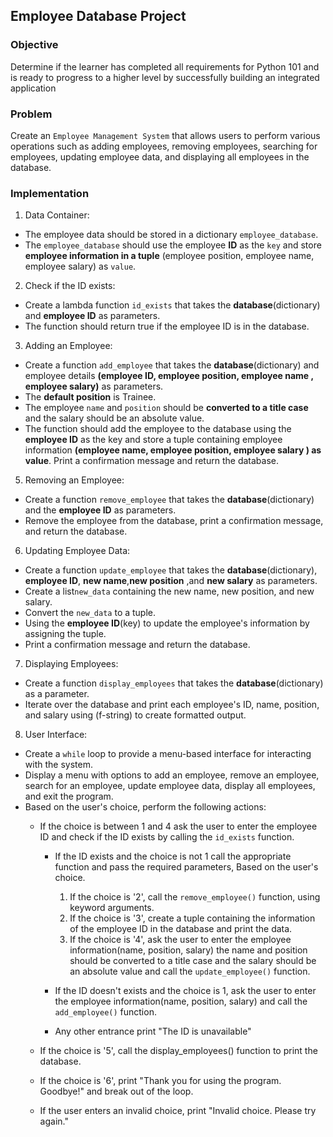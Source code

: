 ## Employee Database Project

### Objective 
Determine if the learner has completed all requirements for Python 101 and is ready to progress to a higher level by successfully building an integrated application
### Problem
Create an `Employee Management System` that allows users to perform various operations such as adding employees, removing employees, searching for employees, updating employee data, and displaying all employees in the database.
### Implementation
1. Data Container:
- The employee data should be stored in a dictionary `employee_database`.
- The `employee_database` should use the employee **ID** as the `key` and store **employee information in a tuple** (employee position, employee name, employee salary) as `value`.
     
2. Check if the ID exists:
- Create a lambda function `id_exists` that takes the **database**(dictionary) and **employee ID** as parameters.
- The function should return true if the employee ID is in the database.  

3. Adding an Employee:
- Create a function `add_employee` that takes the **database**(dictionary) and employee details **(employee ID, employee position, employee name , employee salary)** as parameters.
- The **default position** is Trainee.
- The employee `name` and `position` should be **converted to a title case** and the salary should be an absolute value.
- The function should add the employee to the database using the **employee ID** as the key and store a tuple containing employee information **(employee name, employee position, employee salary ) as value**. Print a confirmation message and return the database.

5. Removing an Employee:
- Create a function `remove_employee` that takes the **database**(dictionary) and the **employee ID** as parameters.
- Remove the employee from the database, print a confirmation message, and return the database.
     
   
6. Updating Employee Data:
- Create a function `update_employee` that takes the **database**(dictionary), **employee ID**, **new name**,**new position** ,and **new salary** as parameters.
- Create a list`new_data` containing the new name, new position, and new salary.
- Convert the `new_data` to a tuple.
- Using the **employee ID**(key) to update the employee's information by assigning the tuple.
- Print a confirmation message and return the database.
  
7. Displaying Employees:
- Create a function `display_employees` that takes the **database**(dictionary) as a parameter.
- Iterate over the database and print each employee's ID, name, position, and salary using (f-string) to create formatted output.
     
8. User Interface:
- Create a `while` loop to provide a menu-based interface for interacting with the system.
- Display a menu with options to add an employee, remove an employee, search for an employee, update employee data, display all employees, and exit the program.  
- Based on the user's choice, perform the following actions:
   - If the choice is between 1 and 4 ask the user to enter the employee ID and check if the ID exists by calling the `id_exists` function.
      - If the ID exists and the choice is not 1 call the appropriate function and pass the required parameters, Based on the user's choice.
        
          1. If the choice is '2', call the `remove_employee()` function, using keyword arguments.
          2. If the choice is '3', create a tuple containing the information of the employee ID in the database and print the data.
          3. If the choice is '4', ask the user to enter the employee information(name, position, salary) the name and position should be converted to a title case and the salary should be an absolute value and call the `update_employee()` function.
        
      - If the ID doesn't exists and the choice is 1, ask the user to enter the employee information(name, position, salary) and call the `add_employee()` function.
      - Any other entrance print "The ID is unavailable"

  - If the choice is '5', call the display_employees() function to print the database.
  - If the choice is '6', print "Thank you for using the program. Goodbye!" and break out of the loop.
  - If the user enters an invalid choice, print "Invalid choice. Please try again."

